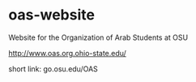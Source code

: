 oas-website
===========

Website for the Organization of Arab Students at OSU 

http://www.oas.org.ohio-state.edu/

short link: go.osu.edu/OAS
 
